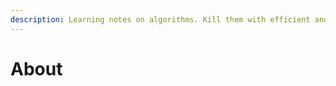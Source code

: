 ```yaml
---
description: Learning notes on algorithms. Kill them with efficient and clean codes
---
```


# About

